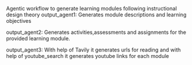 Agentic workflow to generate learning modules following  instructional design theory
output_agent1:
Generates module descriptions and learning objectives

output_agent2:
Generates activities,assessments and assignments for the provided learning module.

output_agent3:
With help of Tavily it generates urls for reading and with help of youtube_search it generates youtube links for each module

